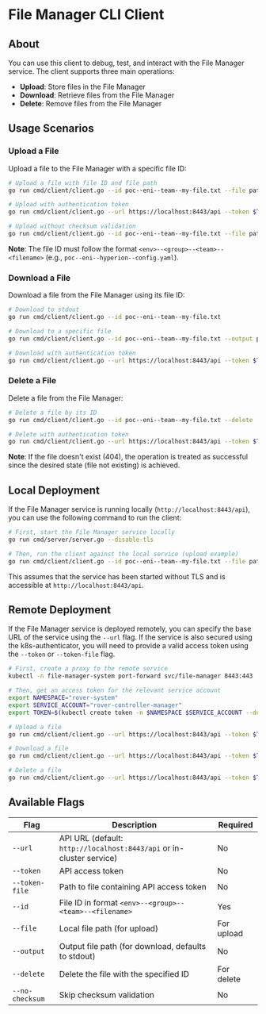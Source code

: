 <!--
SPDX-FileCopyrightText: 2025 Deutsche Telekom AG

SPDX-License-Identifier: CC0-1.0
-->


# File Manager CLI Client

## About

You can use this client to debug, test, and interact with the File Manager service. The client supports three main operations:
- **Upload**: Store files in the File Manager
- **Download**: Retrieve files from the File Manager
- **Delete**: Remove files from the File Manager

## Usage Scenarios

### Upload a File

Upload a file to the File Manager with a specific file ID:

```bash
# Upload a file with file ID and file path
go run cmd/client/client.go --id poc--eni--team--my-file.txt --file path/to/local/file.txt

# Upload with authentication token
go run cmd/client/client.go --url https://localhost:8443/api --token $TOKEN --id poc--eni--team--my-file.txt --file path/to/local/file.txt

# Upload without checksum validation
go run cmd/client/client.go --id poc--eni--team--my-file.txt --file path/to/local/file.txt --no-checksum
```

**Note**: The file ID must follow the format `<env>--<group>--<team>--<filename>` (e.g., `poc--eni--hyperion--config.yaml`).

### Download a File

Download a file from the File Manager using its file ID:

```bash
# Download to stdout
go run cmd/client/client.go --id poc--eni--team--my-file.txt

# Download to a specific file
go run cmd/client/client.go --id poc--eni--team--my-file.txt --output path/to/save/file.txt

# Download with authentication token
go run cmd/client/client.go --url https://localhost:8443/api --token $TOKEN --id poc--eni--team--my-file.txt --output downloaded-file.txt
```

### Delete a File

Delete a file from the File Manager:

```bash
# Delete a file by its ID
go run cmd/client/client.go --id poc--eni--team--my-file.txt --delete

# Delete with authentication token
go run cmd/client/client.go --url https://localhost:8443/api --token $TOKEN --id poc--eni--team--my-file.txt --delete
```

**Note**: If the file doesn't exist (404), the operation is treated as successful since the desired state (file not existing) is achieved.

## Local Deployment

If the File Manager service is running locally (`http://localhost:8443/api`), you can use the following command to run the client:

```bash
# First, start the File Manager service locally
go run cmd/server/server.go --disable-tls

# Then, run the client against the local service (upload example)
go run cmd/client/client.go --id poc--eni--team--my-file.txt --file path/to/file.txt
```

This assumes that the service has been started without TLS and is accessible at `http://localhost:8443/api`.


## Remote Deployment

If the File Manager service is deployed remotely, you can specify the base URL of the service using the `--url` flag.
If the service is also secured using the k8s-authenticator, you will need to provide a valid access token using the `--token` or `--token-file` flag.

```bash
# First, create a proxy to the remote service
kubectl -n file-manager-system port-forward svc/file-manager 8443:443

# Then, get an access token for the relevant service account
export NAMESPACE="rover-system"
export SERVICE_ACCOUNT="rover-controller-manager"
export TOKEN=$(kubectl create token -n $NAMESPACE $SERVICE_ACCOUNT --duration 10m)

# Upload a file
go run cmd/client/client.go --url https://localhost:8443/api --token $TOKEN --id poc--eni--team--my-file.txt --file path/to/file.txt

# Download a file
go run cmd/client/client.go --url https://localhost:8443/api --token $TOKEN --id poc--eni--team--my-file.txt --output downloaded-file.txt

# Delete a file
go run cmd/client/client.go --url https://localhost:8443/api --token $TOKEN --id poc--eni--team--my-file.txt --delete
```

## Available Flags

| Flag            | Description                                                          | Required   |
|-----------------|----------------------------------------------------------------------|------------|
| `--url`         | API URL (default: `http://localhost:8443/api` or in-cluster service) | No         |
| `--token`       | API access token                                                     | No         |
| `--token-file`  | Path to file containing API access token                             | No         |
| `--id`          | File ID in format `<env>--<group>--<team>--<filename>`               | Yes        |
| `--file`        | Local file path (for upload)                                         | For upload |
| `--output`      | Output file path (for download, defaults to stdout)                  | No         |
| `--delete`      | Delete the file with the specified ID                                | For delete |
| `--no-checksum` | Skip checksum validation                                             | No         |
